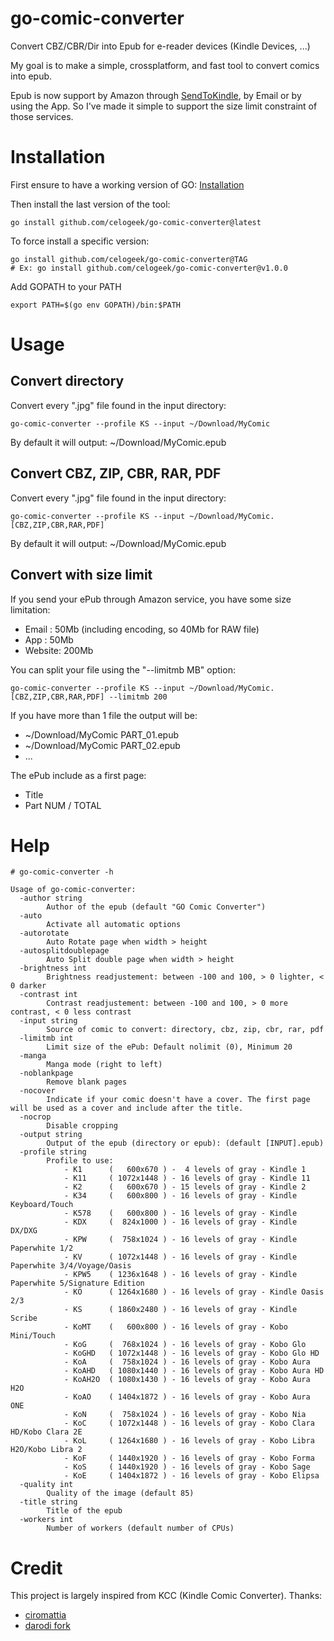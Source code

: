 # go-comic-converter

Convert CBZ/CBR/Dir into Epub for e-reader devices (Kindle Devices, ...)

My goal is to make a simple, crossplatform, and fast tool to convert comics into epub.

Epub is now support by Amazon through [SendToKindle](https://www.amazon.com/gp/sendtokindle/), by Email or by using the App. So I've made it simple to support the size limit constraint of those services.

# Installation

First ensure to have a working version of GO: [Installation](https://go.dev/doc/install)

Then install the last version of the tool:
```
go install github.com/celogeek/go-comic-converter@latest
```

To force install a specific version:
```
go install github.com/celogeek/go-comic-converter@TAG
# Ex: go install github.com/celogeek/go-comic-converter@v1.0.0
```

Add GOPATH to your PATH
```
export PATH=$(go env GOPATH)/bin:$PATH
```

# Usage

## Convert directory

Convert every ".jpg" file found in the input directory:

```
go-comic-converter --profile KS --input ~/Download/MyComic
```

By default it will output: ~/Download/MyComic.epub

## Convert CBZ, ZIP, CBR, RAR, PDF

Convert every ".jpg" file found in the input directory:

```
go-comic-converter --profile KS --input ~/Download/MyComic.[CBZ,ZIP,CBR,RAR,PDF]
```

By default it will output: ~/Download/MyComic.epub

## Convert with size limit

If you send your ePub through Amazon service, you have some size limitation:
  - Email  : 50Mb (including encoding, so 40Mb for RAW file)
  - App    : 50Mb
  - Website: 200Mb

You can split your file using the "--limitmb MB" option:

```
go-comic-converter --profile KS --input ~/Download/MyComic.[CBZ,ZIP,CBR,RAR,PDF] --limitmb 200
```

If you have more than 1 file the output will be:
  - ~/Download/MyComic PART_01.epub
  - ~/Download/MyComic PART_02.epub
  - ...

The ePub include as a first page:
  - Title
  - Part NUM / TOTAL

# Help

```
# go-comic-converter -h

Usage of go-comic-converter:
  -author string
    	Author of the epub (default "GO Comic Converter")
  -auto
    	Activate all automatic options
  -autorotate
    	Auto Rotate page when width > height
  -autosplitdoublepage
    	Auto Split double page when width > height
  -brightness int
    	Brightness readjustement: between -100 and 100, > 0 lighter, < 0 darker
  -contrast int
    	Contrast readjustement: between -100 and 100, > 0 more contrast, < 0 less contrast
  -input string
    	Source of comic to convert: directory, cbz, zip, cbr, rar, pdf
  -limitmb int
    	Limit size of the ePub: Default nolimit (0), Minimum 20
  -manga
    	Manga mode (right to left)
  -noblankpage
    	Remove blank pages
  -nocover
    	Indicate if your comic doesn't have a cover. The first page will be used as a cover and include after the title.
  -nocrop
    	Disable cropping
  -output string
    	Output of the epub (directory or epub): (default [INPUT].epub)
  -profile string
    	Profile to use:
    	    - K1      (   600x670 ) -  4 levels of gray - Kindle 1
    	    - K11     ( 1072x1448 ) - 16 levels of gray - Kindle 11
    	    - K2      (   600x670 ) - 15 levels of gray - Kindle 2
    	    - K34     (   600x800 ) - 16 levels of gray - Kindle Keyboard/Touch
    	    - K578    (   600x800 ) - 16 levels of gray - Kindle
    	    - KDX     (  824x1000 ) - 16 levels of gray - Kindle DX/DXG
    	    - KPW     (  758x1024 ) - 16 levels of gray - Kindle Paperwhite 1/2
    	    - KV      ( 1072x1448 ) - 16 levels of gray - Kindle Paperwhite 3/4/Voyage/Oasis
    	    - KPW5    ( 1236x1648 ) - 16 levels of gray - Kindle Paperwhite 5/Signature Edition
    	    - KO      ( 1264x1680 ) - 16 levels of gray - Kindle Oasis 2/3
    	    - KS      ( 1860x2480 ) - 16 levels of gray - Kindle Scribe
    	    - KoMT    (   600x800 ) - 16 levels of gray - Kobo Mini/Touch
    	    - KoG     (  768x1024 ) - 16 levels of gray - Kobo Glo
    	    - KoGHD   ( 1072x1448 ) - 16 levels of gray - Kobo Glo HD
    	    - KoA     (  758x1024 ) - 16 levels of gray - Kobo Aura
    	    - KoAHD   ( 1080x1440 ) - 16 levels of gray - Kobo Aura HD
    	    - KoAH2O  ( 1080x1430 ) - 16 levels of gray - Kobo Aura H2O
    	    - KoAO    ( 1404x1872 ) - 16 levels of gray - Kobo Aura ONE
    	    - KoN     (  758x1024 ) - 16 levels of gray - Kobo Nia
    	    - KoC     ( 1072x1448 ) - 16 levels of gray - Kobo Clara HD/Kobo Clara 2E
    	    - KoL     ( 1264x1680 ) - 16 levels of gray - Kobo Libra H2O/Kobo Libra 2
    	    - KoF     ( 1440x1920 ) - 16 levels of gray - Kobo Forma
    	    - KoS     ( 1440x1920 ) - 16 levels of gray - Kobo Sage
    	    - KoE     ( 1404x1872 ) - 16 levels of gray - Kobo Elipsa
  -quality int
    	Quality of the image (default 85)
  -title string
    	Title of the epub
  -workers int
    	Number of workers (default number of CPUs)
```

# Credit

This project is largely inspired from KCC (Kindle Comic Converter). Thanks:
 - [ciromattia](https://github.com/ciromattia/kcc)
 - [darodi fork](https://github.com/darodi/kcc)

